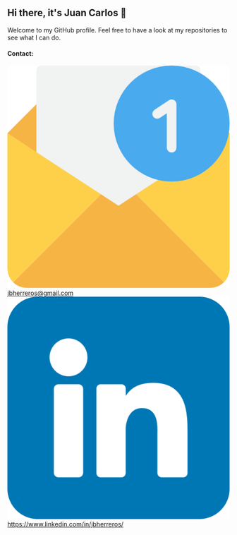 ## Hi there, it's Juan Carlos 👋

Welcome to my GitHub profile. Feel free to have a look at my repositories to see what I can do. 

#### Contact:
![img](email.png) jbherreros@gmail.com
![img](linkedin.png) https://www.linkedin.com/in/jbherreros/

